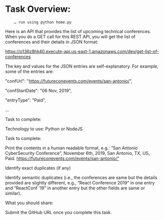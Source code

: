 # Task Overview: 
		… run using python home.py

Here is an API that provides the list of upcoming technical conferences. When you do a GET call for this REST API, you will get the list of conferences and their details in JSON format:   

https://o136z8hk40.execute-api.us-east-1.amazonaws.com/dev/get-list-of-conferences


The key and values for the JSON entries are self-explanatory. For example, some of the entries are: 

"confUrl": "https://futureconevents.com/events/san-antonio/", 

"confStartDate": "06 Nov, 2019", 

"entryType": "Paid",

… 

Task to complete: 

Technology to use: Python or NodeJS 


Task to complete: 

Print the contents in a human readable format, e.g.: “San Antonio CyberSecurity Conference”,  November 6th, 2019, San Antonio, TX, US, Paid. https://futureconevents.com/events/san-antonio/” 

Identify exact duplicates (if any)

Identify semantic duplicates (i.e., the conferences are same but the details provided are slightly different, e.g., “React Conference 2019” in one entry and “ReactConf ‘19” in another entry but the other fields are same or similar). 


What you should share: 

Submit the GitHub URL once you complete this task.
